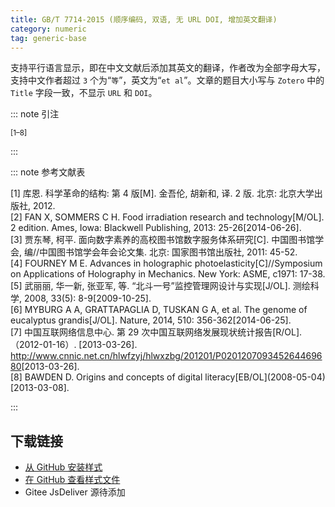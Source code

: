 ```yaml
---
title: GB/T 7714-2015 (顺序编码, 双语, 无 URL DOI, 增加英文翻译)
category: numeric
tag: generic-base
---
```


<!-- 此文件由脚本自动生成，请勿手动修改！ -->

支持平行语言显示，即在中文文献后添加其英文的翻译，作者改为全部字母大写，支持中文作者超过 `3` 个为“`等`”，英文为“`et al`”。文章的题目大小写与 `Zotero` 中的 `Title` 字段一致，不显示 `URL` 和 `DOI`。


::: note 引注

<sup>[1–8]</sup>

:::



::: note 参考文献表

  <div class="csl-bib-body">
  <div class="csl-entry second-field-align-false hangingindent-false " >[1] 库恩. 科学革命的结构: 第 4 版[M]. 金吾伦, 胡新和, 译. 2 版. 北京: 北京大学出版社, 2012.</div> 
  <div class="csl-entry second-field-align-false hangingindent-false " >[2] FAN X, SOMMERS C H. Food irradiation research and technology[M/OL]. 2 edition. Ames, Iowa: Blackwell Publishing, 2013: 25-26[2014-06-26].</div> 
  <div class="csl-entry second-field-align-false hangingindent-false " >[3] 贾东琴, 柯平. 面向数字素养的高校图书馆数字服务体系研究[C]. 中国图书馆学会, 编//中国图书馆学会年会论文集. 北京: 国家图书馆出版社, 2011: 45-52.</div> 
  <div class="csl-entry second-field-align-false hangingindent-false " >[4] FOURNEY M E. Advances in holographic photoelasticity[C]//Symposium on Applications of Holography in Mechanics. New York: ASME, c1971: 17-38.</div> 
  <div class="csl-entry second-field-align-false hangingindent-false " >[5] 武丽丽, 华一新, 张亚军, 等. “北斗一号”监控管理网设计与实现[J/OL]. 测绘科学, 2008, 33(5): 8-9[2009-10-25].</div> 
  <div class="csl-entry second-field-align-false hangingindent-false " >[6] MYBURG A A, GRATTAPAGLIA D, TUSKAN G A, et al. The genome of eucalyptus grandis[J/OL]. Nature, 2014, 510: 356-362[2014-06-25].</div> 
  <div class="csl-entry second-field-align-false hangingindent-false " >[7] 中国互联网络信息中心. 第 29 次中国互联网络发展现状统计报告[R/OL].（2012-01-16）. [2013-03-26]. <a href="http://www.cnnic.net.cn/hlwfzyj/hlwxzbg/201201/P020120709345264469680">http://www.cnnic.net.cn/hlwfzyj/hlwxzbg/201201/P020120709345264469680</a>[2013-03-26].</div> 
  <div class="csl-entry second-field-align-false hangingindent-false " >[8] BAWDEN D. Origins and concepts of digital literacy[EB/OL](2008-05-04)[2013-03-08].</div> 
  </div>


:::

<!-- more --> 

## 下载链接

- [从 GitHub 安装样式](https://github.com/zotero-cn/styles/./raw/main/src/gb-t-7714-2015/014gb-t-7714-2015-numeric-auup-bilan-ce/014gb-t-7714-2015-numeric-auup-bilan-ce.csl) 
- [在 GitHub 查看样式文件](https://github.com/zotero-cn/styles/./tree/main/src/gb-t-7714-2015/014gb-t-7714-2015-numeric-auup-bilan-ce/014gb-t-7714-2015-numeric-auup-bilan-ce.csl) 
- Gitee JsDeliver 源待添加

